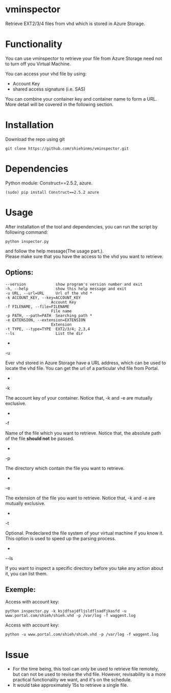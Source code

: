 # vminspector
Retrieve EXT2/3/4 files from vhd which is stored in Azure Storage.

Functionality
==========
You can use vminspector to retrieve your file from Azure Storage need not to turn off you Virtual Machine.    

You can access your vhd file by using:    

- Account Key
- shared access signature (i.e. SAS)

You can combine your container key and container name to form a URL. More detail will be covered in the following section.

Installation
============
Download the repo using git

    git clone https://github.com/shiehinms/vminspector.git

Dependencies
============

Python module: Construct==2.5.2, azure.    

    (sudo) pip install Construct==2.5.2 azure

Usage
=====
After installation of the tool and dependencies, you can run the script by following command:

    python inspector.py

and follow the help message(The usage part.).    
Please make sure that you have the access to the vhd you want to retrieve.

Options:
-----------
    --version             show program's version number and exit
    -h, --help            show this help message and exit
    -u URL, --url=URL     Url of the vhd *
    -k ACCOUNT_KEY, --key=ACCOUNT_KEY
                        Account Key
    -f FILENAME, --file=FILENAME
                        File name
    -p PATH, --path=PATH  Searching path *
    -e EXTENSION, --extension=EXTENSION
                        Extension
    -t TYPE, --type=TYPE  EXT2/3/4; 2,3,4
    --ls                  List the dir

-

-u    

Ever vhd stored in Azure Storage have a URL address, which can be used to locate the vhd file. You can get the url of a particular vhd file from Portal.

-

-k    

The account key of your container. Notice that, -k and -e are mutually exclusive.

-

-f    

Name of the file which you want to retrieve. Notice that, the absolute path of the file **should not** be passed.

-

-p    

The directory which contain the file you want to retrieve.

-

-e    

The extension of the file you want to retrieve. Notice that, -k and -e are mutually exclusive.

-

-t    

Optional. Predeclared the file system of your virtual machine if you know it. This option is used to speed up the parsing process.

-

--ls    

If you want to inspect a specific directory before you take any action about it, you can list them.

Exemple:
--------
Access with account key:    

    python inspector.py -k ksjdfsajdfljsldflsadfjkasfd -u www.portal.com/shieh/shieh.vhd -p /var/log -f waggent.log
    
Access with account key:    

    python -u www.portal.com/shieh/shieh.vhd -p /var/log -f waggent.log


Issue
=====
- For the time being, this tool can only be used to retrieve file remotely, but can not be used to revise the vhd file. However, revisability is a more practical functionality we want, and it's on the schedule.
- It would take approximately 15s to retrieve a single file.